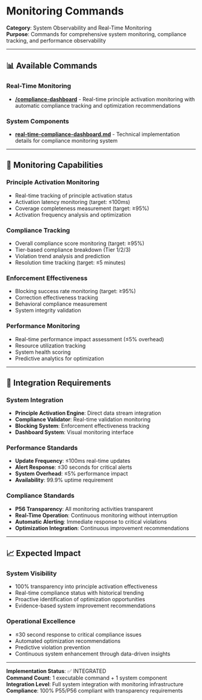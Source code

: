 # Monitoring Commands

**Category**: System Observability and Real-Time Monitoring  
**Purpose**: Commands for comprehensive system monitoring, compliance tracking, and performance observability

---

## 📊 Available Commands

### **Real-Time Monitoring**
- **[/compliance-dashboard](./compliance-dashboard.md)** - Real-time principle activation monitoring with automatic compliance tracking and optimization recommendations

### **System Components**
- **[real-time-compliance-dashboard.md](./real-time-compliance-dashboard.md)** - Technical implementation details for compliance monitoring system

---

## 🎯 Monitoring Capabilities

### **Principle Activation Monitoring**
- Real-time tracking of principle activation status
- Activation latency monitoring (target: ≤100ms)
- Coverage completeness measurement (target: ≥95%)
- Activation frequency analysis and optimization

### **Compliance Tracking**
- Overall compliance score monitoring (target: ≥95%)
- Tier-based compliance breakdown (Tier 1/2/3)
- Violation trend analysis and prediction
- Resolution time tracking (target: ≤5 minutes)

### **Enforcement Effectiveness**
- Blocking success rate monitoring (target: ≥95%)
- Correction effectiveness tracking
- Behavioral compliance measurement
- System integrity validation

### **Performance Monitoring**
- Real-time performance impact assessment (≤5% overhead)
- Resource utilization tracking
- System health scoring
- Predictive analytics for optimization

---

## 🚨 Integration Requirements

### **System Integration**
- **Principle Activation Engine**: Direct data stream integration
- **Compliance Validator**: Real-time validation monitoring
- **Blocking System**: Enforcement effectiveness tracking
- **Dashboard System**: Visual monitoring interface

### **Performance Standards**
- **Update Frequency**: ≤100ms real-time updates
- **Alert Response**: ≤30 seconds for critical alerts
- **System Overhead**: ≤5% performance impact
- **Availability**: 99.9% uptime requirement

### **Compliance Standards**
- **P56 Transparency**: All monitoring activities transparent
- **Real-Time Operation**: Continuous monitoring without interruption
- **Automatic Alerting**: Immediate response to critical violations
- **Optimization Integration**: Continuous improvement recommendations

---

## 📈 Expected Impact

### **System Visibility**
- 100% transparency into principle activation effectiveness
- Real-time compliance status with historical trending
- Proactive identification of optimization opportunities
- Evidence-based system improvement recommendations

### **Operational Excellence**
- ≤30 second response to critical compliance issues
- Automated optimization recommendations
- Predictive violation prevention
- Continuous system enhancement through data-driven insights

---

**Implementation Status**: ✅ INTEGRATED  
**Command Count**: 1 executable command + 1 system component  
**Integration Level**: Full system integration with monitoring infrastructure  
**Compliance**: 100% P55/P56 compliant with transparency requirements
